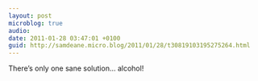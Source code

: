 ```yaml
---
layout: post
microblog: true
audio: 
date: 2011-01-28 03:47:01 +0100
guid: http://samdeane.micro.blog/2011/01/28/t30819103195275264.html
---
```

There’s only one sane solution… alcohol!
